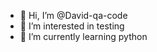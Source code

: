 - 👋 Hi, I’m @David-qa-code
- 👀 I’m interested in testing
- 🌱 I’m currently learning python

<!---
David-qa-code/David-qa-code is a ✨ special ✨ repository because its `README.md` (this file) appears on your GitHub profile.
You can click the Preview link to take a look at your changes.
--->
